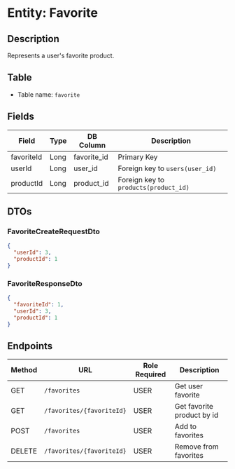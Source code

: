 # Entity: Favorite

## Description
Represents a user's favorite product.

## Table
- Table name: `favorite`

## Fields

| Field      | Type | DB Column     | Description                           |
|------------|------|---------------|---------------------------------------|
| favoriteId | Long | favorite_id   | Primary Key                           |
| userId     | Long | user_id       | Foreign key to `users(user_id)`       |
| productId  | Long | product_id    | Foreign key to `products(product_id)` |

## DTOs

### FavoriteCreateRequestDto

```json
{
  "userId": 3,
  "productId": 1
}
```

### FavoriteResponseDto

```json
{
  "favoriteId": 1,
  "userId": 3,
  "productId": 1
}
```

## Endpoints

| Method | URL                       | Role Required  | Description                |
|--------|---------------------------|----------------|----------------------------|
| GET    | `/favorites`              | USER           | Get user favorite          |
| GET    | `/favorites/{favoriteId}` | USER           | Get favorite product by id |
| POST   | `/favorites`              | USER           | Add to favorites           |
| DELETE | `/favorites/{favoriteId}` | USER           | Remove from favorites      |